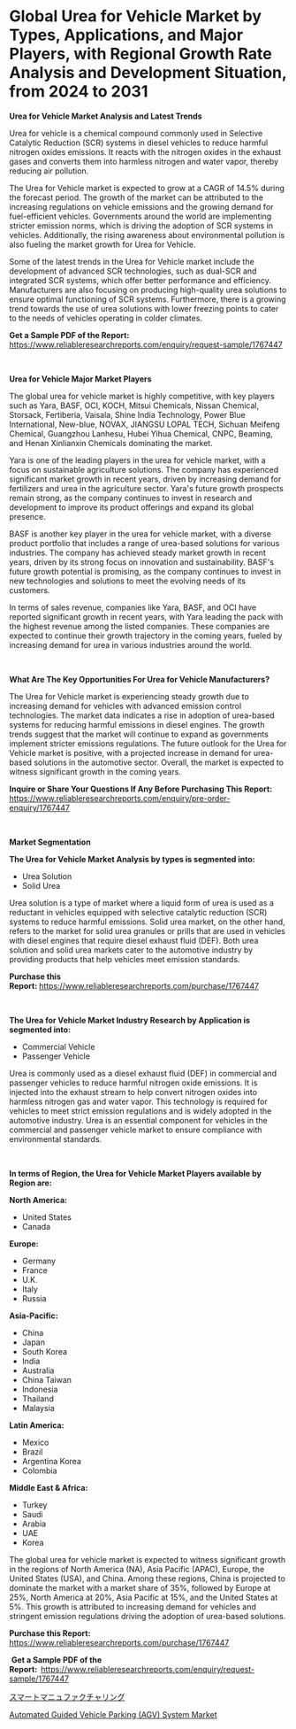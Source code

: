 <p><h1>Global Urea for Vehicle Market by Types, Applications, and Major Players, with Regional Growth Rate Analysis and Development Situation, from 2024 to 2031</h1></p><p><strong>Urea for Vehicle Market Analysis and Latest Trends</strong></p>
<p><p>Urea for vehicle is a chemical compound commonly used in Selective Catalytic Reduction (SCR) systems in diesel vehicles to reduce harmful nitrogen oxides emissions. It reacts with the nitrogen oxides in the exhaust gases and converts them into harmless nitrogen and water vapor, thereby reducing air pollution.</p><p>The Urea for Vehicle market is expected to grow at a CAGR of 14.5% during the forecast period. The growth of the market can be attributed to the increasing regulations on vehicle emissions and the growing demand for fuel-efficient vehicles. Governments around the world are implementing stricter emission norms, which is driving the adoption of SCR systems in vehicles. Additionally, the rising awareness about environmental pollution is also fueling the market growth for Urea for Vehicle.</p><p>Some of the latest trends in the Urea for Vehicle market include the development of advanced SCR technologies, such as dual-SCR and integrated SCR systems, which offer better performance and efficiency. Manufacturers are also focusing on producing high-quality urea solutions to ensure optimal functioning of SCR systems. Furthermore, there is a growing trend towards the use of urea solutions with lower freezing points to cater to the needs of vehicles operating in colder climates.</p></p>
<p><strong>Get a Sample PDF of the Report:&nbsp;</strong> <a href="https://www.reliableresearchreports.com/enquiry/request-sample/1767447">https://www.reliableresearchreports.com/enquiry/request-sample/1767447</a></p>
<p>&nbsp;</p>
<p><strong>Urea for Vehicle Major Market Players</strong></p>
<p><p>The global urea for vehicle market is highly competitive, with key players such as Yara, BASF, OCI, KOCH, Mitsui Chemicals, Nissan Chemical, Storsack, Fertiberia, Vaisala, Shine India Technology, Power Blue International, New-blue, NOVAX, JIANGSU LOPAL TECH, Sichuan Meifeng Chemical, Guangzhou Lanhesu, Hubei Yihua Chemical, CNPC, Beaming, and Henan Xinlianxin Chemicals dominating the market.</p><p>Yara is one of the leading players in the urea for vehicle market, with a focus on sustainable agriculture solutions. The company has experienced significant market growth in recent years, driven by increasing demand for fertilizers and urea in the agriculture sector. Yara's future growth prospects remain strong, as the company continues to invest in research and development to improve its product offerings and expand its global presence.</p><p>BASF is another key player in the urea for vehicle market, with a diverse product portfolio that includes a range of urea-based solutions for various industries. The company has achieved steady market growth in recent years, driven by its strong focus on innovation and sustainability. BASF's future growth potential is promising, as the company continues to invest in new technologies and solutions to meet the evolving needs of its customers.</p><p>In terms of sales revenue, companies like Yara, BASF, and OCI have reported significant growth in recent years, with Yara leading the pack with the highest revenue among the listed companies. These companies are expected to continue their growth trajectory in the coming years, fueled by increasing demand for urea in various industries around the world.</p></p>
<p>&nbsp;</p>
<p><strong>What Are The Key Opportunities For Urea for Vehicle Manufacturers?</strong></p>
<p><p>The Urea for Vehicle market is experiencing steady growth due to increasing demand for vehicles with advanced emission control technologies. The market data indicates a rise in adoption of urea-based systems for reducing harmful emissions in diesel engines. The growth trends suggest that the market will continue to expand as governments implement stricter emissions regulations. The future outlook for the Urea for Vehicle market is positive, with a projected increase in demand for urea-based solutions in the automotive sector. Overall, the market is expected to witness significant growth in the coming years.</p></p>
<p><strong>Inquire or Share Your Questions If Any Before Purchasing This Report:</strong> <a href="https://www.reliableresearchreports.com/enquiry/pre-order-enquiry/1767447">https://www.reliableresearchreports.com/enquiry/pre-order-enquiry/1767447</a></p>
<p>&nbsp;</p>
<p><strong>Market Segmentation</strong></p>
<p><strong>The Urea for Vehicle Market Analysis by types is segmented into:</strong></p>
<p><ul><li>Urea Solution</li><li>Solid Urea</li></ul></p>
<p><p>Urea solution is a type of market where a liquid form of urea is used as a reductant in vehicles equipped with selective catalytic reduction (SCR) systems to reduce harmful emissions. Solid urea market, on the other hand, refers to the market for solid urea granules or prills that are used in vehicles with diesel engines that require diesel exhaust fluid (DEF). Both urea solution and solid urea markets cater to the automotive industry by providing products that help vehicles meet emission standards.</p></p>
<p><strong>Purchase this Report:&nbsp;</strong><a href="https://www.reliableresearchreports.com/purchase/1767447">https://www.reliableresearchreports.com/purchase/1767447</a></p>
<p>&nbsp;</p>
<p><strong>The Urea for Vehicle Market Industry Research by Application is segmented into:</strong></p>
<p><ul><li>Commercial Vehicle</li><li>Passenger Vehicle</li></ul></p>
<p><p>Urea is commonly used as a diesel exhaust fluid (DEF) in commercial and passenger vehicles to reduce harmful nitrogen oxide emissions. It is injected into the exhaust stream to help convert nitrogen oxides into harmless nitrogen gas and water vapor. This technology is required for vehicles to meet strict emission regulations and is widely adopted in the automotive industry. Urea is an essential component for vehicles in the commercial and passenger vehicle market to ensure compliance with environmental standards.</p></p>
<p>&nbsp;</p>
<p><strong>In terms of Region, the Urea for Vehicle Market Players available by Region are:</strong></p>
<p>
    <p> <strong> North America: </strong>
        <ul>
            <li>United States</li>
            <li>Canada</li>
        </ul>
        </p> 
    <p> <strong> Europe: </strong>
        <ul>
            <li>Germany</li>
            <li>France</li>
            <li>U.K.</li>
            <li>Italy</li>
            <li>Russia</li>
        </ul>
        </p> 
    <p> <strong> Asia-Pacific: </strong>
        <ul>
            <li>China</li>
            <li>Japan</li>
            <li>South Korea</li>
            <li>India</li>
            <li>Australia</li>
            <li>China Taiwan</li>
            <li>Indonesia</li>
            <li>Thailand</li>
            <li>Malaysia</li>
        </ul>
        </p> 
    <p> <strong> Latin America: </strong>
        <ul>
            <li>Mexico</li>
            <li>Brazil</li>
            <li>Argentina Korea</li>
            <li>Colombia</li>
        </ul>
        </p> 
    <p> <strong> Middle East & Africa: </strong>
        <ul>
            <li>Turkey</li>
            <li>Saudi</li>
            <li>Arabia</li>
            <li>UAE</li>
            <li>Korea</li>
        </ul>
    </p>
    </p>
<p><p>The global urea for vehicle market is expected to witness significant growth in the regions of North America (NA), Asia Pacific (APAC), Europe, the United States (USA), and China. Among these regions, China is projected to dominate the market with a market share of 35%, followed by Europe at 25%, North America at 20%, Asia Pacific at 15%, and the United States at 5%. This growth is attributed to increasing demand for vehicles and stringent emission regulations driving the adoption of urea-based solutions.</p></p>
<p><strong>Purchase this Report: </strong><a href="https://www.reliableresearchreports.com/purchase/1767447">https://www.reliableresearchreports.com/purchase/1767447</a></p>
<p>&nbsp;<strong>Get a Sample PDF of the Report:&nbsp;&nbsp;</strong><a href="https://www.reliableresearchreports.com/enquiry/request-sample/1767447">https://www.reliableresearchreports.com/enquiry/request-sample/1767447</a></p>
<p><strong></strong></p>
<p><p><a href="https://medium.com/@shawnsmihv6/%E3%82%B9%E3%83%9E%E3%83%BC%E3%83%88%E8%A3%BD%E9%80%A0%E5%B8%82%E5%A0%B4%E5%88%86%E6%9E%90-%E3%81%9D%E3%81%AEcagr-%E5%B8%82%E5%A0%B4%E3%82%BB%E3%82%B0%E3%83%A1%E3%83%B3%E3%83%86%E3%83%BC%E3%82%B7%E3%83%A7%E3%83%B3-%E3%81%8A%E3%82%88%E3%81%B3%E3%82%B0%E3%83%AD%E3%83%BC%E3%83%90%E3%83%AB%E7%94%A3%E6%A5%AD%E6%A6%82%E8%A6%81-2285061c1117">スマートマニュファクチャリング</a></p><p><a href="https://changeable-paste-463.notion.site/Automated-Guided-Vehicle-Parking-AGV-System-Market-Size-Evaluating-its-Market-Trends-Growth-and-6dffc080af1f4207baa934cb3155aa81">Automated Guided Vehicle Parking (AGV) System Market</a></p></p>